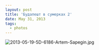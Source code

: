 ```yaml
---
layout: post
title: 'Будапешт в сумерках 2'
date: May 31, 2013
tags:
  - photos
---
```


![2013-05-19-5D-6186-Artem-Sapegin.jpg](photo://43)
